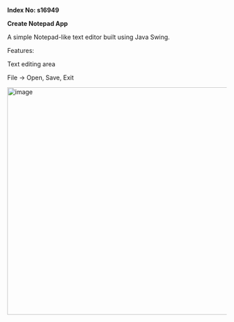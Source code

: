 **Index No: s16949**

**Create Notepad App**

A simple Notepad-like text editor built using Java Swing.  

Features:

Text editing area

File → Open, Save, Exit

<img width="762" height="522" alt="image" src="https://github.com/user-attachments/assets/ac40efa9-bc60-4cb4-9012-93e2b9359a30" />

